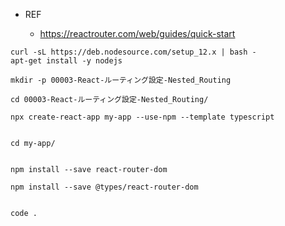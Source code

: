 - REF

  - https://reactrouter.com/web/guides/quick-start

```
curl -sL https://deb.nodesource.com/setup_12.x | bash -
apt-get install -y nodejs
```


```
mkdir -p 00003-React-ルーティング設定-Nested_Routing

cd 00003-React-ルーティング設定-Nested_Routing/

npx create-react-app my-app --use-npm --template typescript


cd my-app/


npm install --save react-router-dom

npm install --save @types/react-router-dom


code .
```
